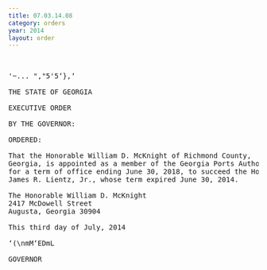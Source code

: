 ```yaml
---
title: 07.03.14.08
category: orders
year: 2014
layout: order
---
```


<pre> 

'~... ","5'5‘},‘ 

THE STATE OF GEORGIA

EXECUTIVE ORDER

BY THE GOVERNOR:

ORDERED:

That the Honorable William D. McKnight of Richmond County,
Georgia, is appointed as a member of the Georgia Ports Authority,
for a term of office ending June 30, 2018, to succeed the Honorable
James R. Lientz, Jr., whose term expired June 30, 2014.

The Honorable William D. McKnight
2417 McDowell Street
Augusta, Georgia 30904

This third day of July, 2014

‘(\nmM‘EDmL

GOVERNOR

</pre>
